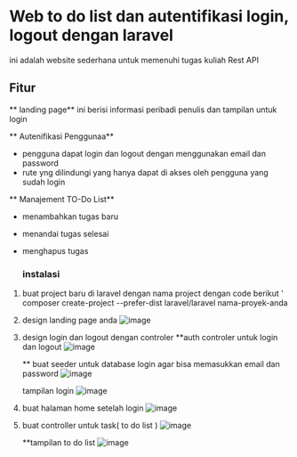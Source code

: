 # Web to do list dan autentifikasi login, logout dengan laravel
ini adalah website sederhana untuk memenuhi tugas kuliah Rest API 

## Fitur 

** landing page** 
ini berisi informasi peribadi penulis dan tampilan untuk login 

** Autenifikasi Penggunaa** 
- pengguna dapat login dan logout dengan menggunakan email dan password
- rute yng dilindungi yang hanya dapat di akses oleh pengguna yang sudah login

** Manajement TO-Do List** 
- menambahkan tugas baru
- menandai tugas selesai
- menghapus tugas

  ### instalasi
1. buat project baru di laravel dengan nama project dengan code berikut '
   composer create-project --prefer-dist laravel/laravel nama-proyek-anda
2. design landing page anda
   ![image](https://github.com/user-attachments/assets/18514ee6-581d-4716-88ec-e79a461537a8)

4. design login dan logout dengan controler
   **auth controler untuk login dan logout
   ![image](https://github.com/user-attachments/assets/13734327-1666-4698-a717-65b4470be0b2)

   ** buat seeder untuk database login agar bisa memasukkan email dan password
   ![image](https://github.com/user-attachments/assets/4de7a763-9e99-44fa-8bd6-0bc54c7b8661)

   tampilan login
   ![image](https://github.com/user-attachments/assets/16f7fb3f-b445-4a9b-be6f-4553fa67ea2f)

5. buat halaman home setelah login
   ![image](https://github.com/user-attachments/assets/a8297599-fa19-4391-bd58-4caa80184df1)

6. buat controller untuk task( to do list )
   ![image](https://github.com/user-attachments/assets/4091f7f2-f618-48ea-b7d5-143a3d3a21c8)

   **tampilan to do list
   ![image](https://github.com/user-attachments/assets/6f3aa79d-3361-4de2-b41a-8ec523ff7e69)


   
